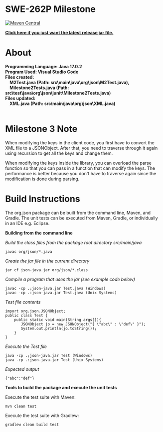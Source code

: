  

SWE-262P Milestone
===============================

[![Maven Central](https://img.shields.io/maven-central/v/org.json/json.svg)](https://mvnrepository.com/artifact/org.json/json)

**[Click here if you just want the latest release jar file.](https://search.maven.org/remotecontent?filepath=org/json/json/20220924/json-20220924.jar)**

About 
=============================== 

<strong> Programming Language: Java 17.0.2<br>
Program Used: Visual Studio Code <br>
Files created: <br>
&emsp;M2Test.java (Path: src\main\java\org\json\M2Test.java), <br>
&emsp;Milestone2Tests.java (Path: src\test\java\org\json\junit\Milestone2Tests.java) <br>
Files updated: <br>
&emsp;XML.java (Path: src\main\java\org\json\XML.java) <br>
<br></strong>

# Milestone 3 Note
When modifying the keys in the client code, you first have to convert the XML file to a JSONObject. After that, you need to traverse through it again using recursion to get all the keys and change them. 

When modifying the keys inside the library, you can overload the parse function so that you can pass in a function that can modify the keys. The performance is better because you don't have to traverse again since the modification is done during parsing. 

# Build Instructions

The org.json package can be built from the command line, Maven, and Gradle. The unit tests can be executed from Maven, Gradle, or individually in an IDE e.g. Eclipse.
 
**Building from the command line**

*Build the class files from the package root directory src/main/java*
````
javac org/json/*.java
````

*Create the jar file in the current directory*
````
jar cf json-java.jar org/json/*.class
````

*Compile a program that uses the jar (see example code below)*
````
javac -cp .;json-java.jar Test.java (Windows)
javac -cp .:json-java.jar Test.java (Unix Systems)
````

*Test file contents*

````
import org.json.JSONObject;
public class Test {
    public static void main(String args[]){
       JSONObject jo = new JSONObject("{ \"abc\" : \"def\" }");
       System.out.println(jo.toString());
    }
}
````

*Execute the Test file*
```` 
java -cp .;json-java.jar Test (Windows)
java -cp .:json-java.jar Test (Unix Systems)
````

*Expected output*

````
{"abc":"def"}
````

 
**Tools to build the package and execute the unit tests**

Execute the test suite with Maven:
```
mvn clean test
```

Execute the test suite with Gradlew:

```
gradlew clean build test
```